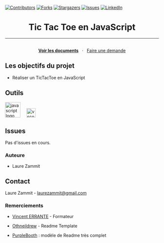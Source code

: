 [![Contributors][contributors-shield]][contributors-url]
[![Forks][forks-shield]][forks-url]
[![Stargazers][stars-shield]][stars-url]
[![Issues][issues-shield]][issues-url]
[![LinkedIn][linkedin-shield]][linkedin-url]

<h1 align="center">Tic Tac Toe en JavaScript</h1>

<hr>

<p align="center">
    <br>
    <a href="https://github.com/LaureZammit/TicTacToe-js"><strong>Voir les documents</strong></a>
    &nbsp
    ·
    &nbsp
    <a href="https://github.com/LaureZammit/TicTacToe-js/issues">Faire une demande</a>
</p>

## Les objectifs du projet

* Réaliser un TicTacToe en JavaScript

## Outils

<img src="https://cdn.jsdelivr.net/gh/devicons/devicon/icons/javascript/javascript-original.svg" height="50" alt="javascript logo"  /> <img width="12" /> <img src="https://cdn.jsdelivr.net/gh/devicons/devicon/icons/vscode/vscode-original.svg" height="30" alt="vscode logo"  />

## Issues

Pas d'issues en cours.

### Auteure
* Laure Zammit

## Contact

Laure Zammit - laurezammit@gmail.com

### Remerciements
* [Vincent ERRANTE](https://www.errantevincent.com/) - Formateur

* [Othneildrew](https://github.com/othneildrew/Best-README-Template/blob/master/README.md) - Readme Template
* [PurpleBooth](https://github.com/PurpleBooth/a-good-readme-template) : modèle de Readme très complet

<!-- MARKDOWN LINKS & IMAGES -->
<!-- https://www.markdownguide.org/basic-syntax/#reference-style-links -->
[contributors-shield]: https://img.shields.io/github/contributors/LaureZammit/TicTacToe-js.svg?style=for-the-badge
[contributors-url]: https://github.com/LaureZammit/TicTacToe-js/graphs/contributors
[forks-shield]: https://img.shields.io/github/forks/LaureZammit/TicTacToe-js.svg?style=for-the-badge
[forks-url]: https://github.com/LaureZammit/TicTacToe-js/forks
[stars-shield]: https://img.shields.io/github/stars/LaureZammit/TicTacToe-js.svg?style=for-the-badge
[stars-url]: https://github.com/LaureZammit/TicTacToe-js/stargazers
[issues-shield]: https://img.shields.io/github/issues/LaureZammit/TicTacToe-js.svg?style=for-the-badge
[issues-url]: https://github.com/LaureZammit/TicTacToe-js/issues

[linkedin-shield]: https://img.shields.io/badge/-LinkedIn-black.svg?style=for-the-badge&logo=linkedin&colorB=555
[linkedin-url]: https://www.linkedin.com/in/laure-zammit-84a3b3150/